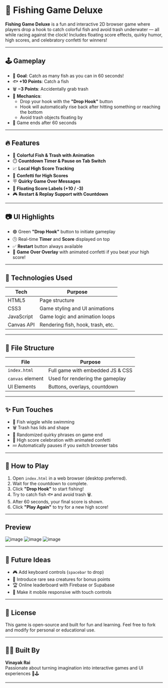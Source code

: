 # 🎣 Fishing Game Deluxe

**Fishing Game Deluxe** is a fun and interactive 2D browser game where players drop a hook to catch colorful fish and avoid trash underwater — all while racing against the clock! Includes floating score effects, quirky humor, high scores, and celebratory confetti for winners!

---

## 🕹 Gameplay

- 🎯 **Goal**: Catch as many fish as you can in 60 seconds!
- 🐟 **+10 Points**: Catch a fish
- 🗑 **−3 Points**: Accidentally grab trash
- 🧵 **Mechanics**:
  - Drop your hook with the **"Drop Hook"** button
  - Hook will automatically rise back after hitting something or reaching the bottom
  - Avoid trash objects floating by
- 🏁 Game ends after 60 seconds

---

## 🔥 Features

- 🎨 **Colorful Fish & Trash with Animation**
- ⏱️ **Countdown Timer & Pause on Tab Switch**
- 📈 **Local High Score Tracking**
- 🎊 **Confetti for High Scores**
- 🪧 **Quirky Game Over Messages**
- 💬 **Floating Score Labels (+10 / -3)**
- 🎮 **Restart & Replay Support with Countdown**

---

## 📷 UI Highlights

- 🟢 Green **"Drop Hook"** button to initiate gameplay
- 🕒 Real-time **Timer** and **Score** displayed on top
- ✅ **Restart** button always available
- 🧾 **Game Over Overlay** with animated confetti if you beat your high score!

---

## 🧠 Technologies Used

| Tech       | Purpose                         |
|------------|----------------------------------|
| HTML5      | Page structure                  |
| CSS3       | Game styling and UI animations  |
| JavaScript | Game logic and animation loops  |
| Canvas API | Rendering fish, hook, trash, etc. |

---

## 🧩 File Structure

| File            | Purpose                          |
|------------------|-----------------------------------|
| `index.html`     | Full game with embedded JS & CSS |
| `canvas` element | Used for rendering the gameplay  |
| UI Elements      | Buttons, overlays, countdown     |

---

## ✨ Fun Touches

- 🐠 Fish wiggle while swimming
- 🗑 Trash has lids and shape
- 💬 Randomized quirky phrases on game end
- 🧨 High score celebration with animated confetti
- 💤 Automatically pauses if you switch browser tabs

---

## 🚀 How to Play

1. Open `index.html` in a web browser (desktop preferred).
2. Wait for the countdown to complete.
3. Click **"Drop Hook"** to start fishing!
4. Try to catch fish 🐟 and avoid trash 🗑.
5. After 60 seconds, your final score is shown.
6. Click **"Play Again"** to try for a new high score!

---

## Preview

![image](https://github.com/user-attachments/assets/2aff7553-4b67-4613-b19d-ea35d716fd3c)
![image](https://github.com/user-attachments/assets/c89e430f-c30e-4684-a7c3-e81807046925)
![image](https://github.com/user-attachments/assets/303a6151-fe0b-4700-974f-ae8e90bba300)

---

## 🔁 Future Ideas

- 🎮 Add keyboard controls (`spacebar` to drop)
- 🦑 Introduce rare sea creatures for bonus points
- 🏆 Online leaderboard with Firebase or Supabase
- 📱 Make it mobile responsive with touch controls

---

## 📜 License

This game is open-source and built for fun and learning.
Feel free to fork and modify for personal or educational use.

---

## 👩‍💻 Built By

**Vinayak Rai**  
Passionate about turning imagination into interactive games and UI experiences 🎨🕹

---

